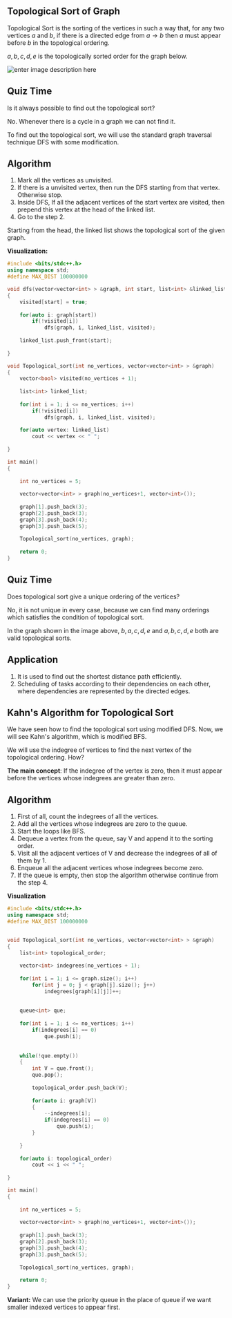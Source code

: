 ## Topological Sort of Graph

Topological Sort is the sorting of the vertices in such a way that, for any two vertices $a$ and $b$, if there is a directed edge from $a \to b$ then $a$ must appear before $b$ in the topological ordering.

$a,b,c,d,e$ is the topologically sorted order for the graph below.

![enter image description here](https://lh3.googleusercontent.com/zOBG-tWmznt9QeFbW-SopxIpvyDSH7RgpmYKL9fIgth_TkRQ3sfuxXsDw7iWgmmyGdqip4cay_WS)

## Quiz Time

Is it always possible to find out the topological sort?

No. Whenever there is a cycle in a graph we can not find it.

To find out the topological sort, we will use the standard graph traversal technique DFS with some modification.

## Algorithm

 1. Mark all the vertices as unvisited.
 2. If there is a unvisited vertex, then run the DFS starting from that vertex. Otherwise stop.
 3. Inside DFS, If all the adjacent vertices of the start vertex are visited, then prepend this vertex at the head of the linked list.
 4. Go to the step 2.

Starting from the head, the linked list shows the topological sort of the given graph.

**Visualization:**


```c++
#include <bits/stdc++.h>
using namespace std;
#define MAX_DIST 100000000

void dfs(vector<vector<int> > &graph, int start, list<int> &linked_list, vector<bool>& visited)
{
	visited[start] = true;
	
	for(auto i: graph[start])
		if(!visited[i])
			dfs(graph, i, linked_list, visited);
	
	linked_list.push_front(start);
	
}

void Topological_sort(int no_vertices, vector<vector<int> > &graph)
{
	vector<bool> visited(no_vertices + 1);
	
	list<int> linked_list;
	
	for(int i = 1; i <= no_vertices; i++)
		if(!visited[i])
			dfs(graph, i, linked_list, visited);
	
	for(auto vertex: linked_list)
		cout << vertex << " ";
	
}

int main()
{
	
	int no_vertices = 5;
	
	vector<vector<int> > graph(no_vertices+1, vector<int>());
	
	graph[1].push_back(3);
	graph[2].push_back(3);
	graph[3].push_back(4);
	graph[3].push_back(5);
	
	Topological_sort(no_vertices, graph);
	
	return 0;
}
```

## Quiz Time

Does topological sort give a unique ordering of the vertices?

No, it is not unique in every case, because we can find many orderings which satisfies the condition of topological sort.

In the graph shown in the image above, $b,a,c,d,e$ and $a,b,c,d,e$ both are valid topological sorts.

## Application

 1. It is used to find out the shortest distance path efficiently.
 2. Scheduling of tasks according to their dependencies on each other, where dependencies are represented by the directed edges.


## Kahn's Algorithm for Topological Sort

We have seen how to find the topological sort using modified DFS. Now, we will see Kahn's algorithm, which is modified BFS.

We will use the indegree of vertices to find the next vertex of the topological ordering. How?

**The main concept**: If the indegree of the vertex is zero, then it must appear before the vertices whose indegrees are greater than zero.

## Algorithm

 1. First of all, count the indegrees of all the vertices.
 2. Add all the vertices whose indegrees are zero to the queue.
 3. Start the loops like BFS.
 4. Dequeue a vertex from the queue, say V and append it to the sorting order.
 5. Visit all the adjacent vertices of V and decrease the indegrees of all of them by 1.
 6. Enqueue all the adjacent vertices whose indegrees become zero.
 7. If the queue is empty, then stop the algorithm otherwise continue from the step 4.

**Visualization**

```c++
#include <bits/stdc++.h>
using namespace std;
#define MAX_DIST 100000000


void Topological_sort(int no_vertices, vector<vector<int> > &graph)
{
	list<int> topological_order;
	
	vector<int> indegrees(no_vertices + 1);
	
	for(int i = 1; i <= graph.size(); i++)
		for(int j = 0; j < graph[j].size(); j++)
			indegrees[graph[i][j]]++;
	
	
	queue<int> que;
	
	for(int i = 1; i <= no_vertices; i++)
		if(indegrees[i] == 0)
			que.push(i);
	
	
	while(!que.empty())
	{
		int V = que.front();
		que.pop();
		
		topological_order.push_back(V);
		
		for(auto i: graph[V])
		{
			--indegrees[i];
			if(indegrees[i] == 0)
				que.push(i);
		}
		
	}
	
	for(auto i: topological_order)
		cout << i << " ";
	
}

int main()
{
	
	int no_vertices = 5;
	
	vector<vector<int> > graph(no_vertices+1, vector<int>());
	
	graph[1].push_back(3);
	graph[2].push_back(3);
	graph[3].push_back(4);
	graph[3].push_back(5);
	
	Topological_sort(no_vertices, graph);
	
	return 0;
}
```
**Variant:** We can use the priority queue in the place of queue if we want smaller indexed vertices to appear first.
